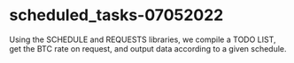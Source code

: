 # scheduled_tasks-07052022
Using the SCHEDULE and REQUESTS libraries, we compile a TODO LIST, get the BTC rate on request, and output data according to a given schedule.
